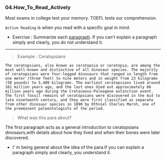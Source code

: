### 04.How_To_Read_Actively

Most exams in college test your memory.
TOEFL tests our comprehension.

`Active Reading` is when you read with a specific goal in mind.
- Exercise : Summarize each [paragraph](https://github.com/napsterhopes/English_Competency/blob/main/TOEFL/01.Reading_Section/Reading%2BActively%2C%2BPractice.pdf). 
If you can't explain a paragraph simply and clearly, you do not understand it.

---

> Example : Ceratopsians

`The ceratopsians, also known as ceratopsia or ceratopia, are among the most well-known and distinctive of all
dinosaur species. The majority of ceratopsians were four-legged dinosaurs that ranged in length from one meter
(three feet) to nine meters and in weight from 23 kilograms (50 pounds) to 5,400 kilograms. The earliest
ceratopsians lived around 161 million years ago, and the last ones died out approximately 66 million years ago
during the Cretaceous-Paleogene extinction event. The first fossil remains of ceratopsians were discovered in the
mid to late nineteenth century, and they were first classified as separate from other dinosaur species in 1890 by
Othniel Charles Marsh, one of the preeminent paleontologists of the period.`

> What was this para about?

The first paragraph acts as a general introduction to ceratopsians dinosaurs,with details about how they lived and when their bones were later discovered.

- I' m being general about the idea of the para.If you can explain a paragraph simply and clearly, you understand it.




